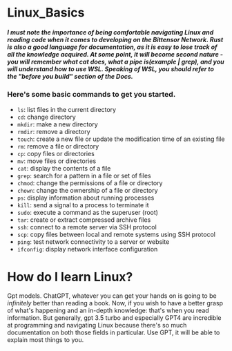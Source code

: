 # Linux_Basics
##### __I must note the importance of being comfortable navigating Linux and reading code when it comes to developing on the Bittensor Network. Rust is also a good language for documentation, as it is easy to lose track of all the knowledge acquired. At some point, it will become second nature - you will remember what cat does, what a pipe is(example | grep), and you will understand how to use WSL. Speaking of WSL, you should refer to the "before you build" section of the Docs.__ 

### Here's some basic commands to get you started. 

- `ls`: list files in the current directory
- `cd`: change directory
- `mkdir`: make a new directory
- `rmdir`: remove a directory
- `touch`: create a new file or update the modification time of an existing file
- `rm`: remove a file or directory
- `cp`: copy files or directories
- `mv`: move files or directories
- `cat`: display the contents of a file
- `grep`: search for a pattern in a file or set of files
- `chmod`: change the permissions of a file or directory
- `chown`: change the ownership of a file or directory
- `ps`: display information about running processes
- `kill`: send a signal to a process to terminate it
- `sudo`: execute a command as the superuser (root)
- `tar`: create or extract compressed archive files
- `ssh`: connect to a remote server via SSH protocol
- `scp`: copy files between local and remote systems using SSH protocol
- `ping`: test network connectivity to a server or website
- `ifconfig`: display network interface configuration


# How do I learn Linux?

Gpt models. ChatGPT, whatever you can get your hands on is going to be *infinitely* better than reading a book. Now, if you wish to have a better grasp of what's happening and an in-depth knowledge: that's when you read information. But generally, gpt 3.5 turbo and especially GPT4 are incredible at programming and navigating Linux because there's so much documentation on both those fields in particular. Use GPT, it will be able to explain most things to you. 